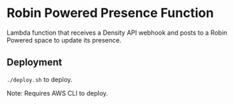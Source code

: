 # Robin Powered Presence Function

Lambda function that receives a Density API webhook and posts to a Robin Powered space to update its presence.

## Deployment

`./deploy.sh` to deploy. 

Note: Requires AWS CLI to deploy.